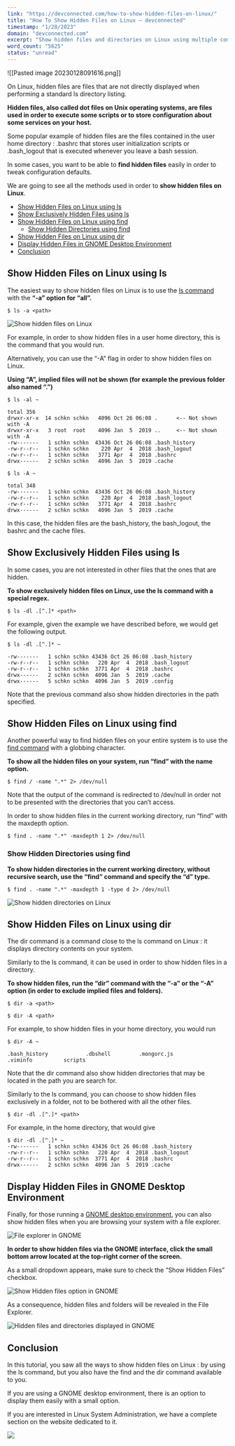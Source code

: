 ```yaml
---
link: "https://devconnected.com/how-to-show-hidden-files-on-linux/"
title: "How To Show Hidden Files on Linux – devconnected"
timestamp: "1/28/2023"
domain: "devconnected.com"
excerpt: "Show hidden files and directories on Linux using multiple commands such as ls, find or dir and the GNOME desktop environment."
word_count: "5625"
status: "unread"
---
```

![[Pasted image 20230128091616.png]]

On Linux, hidden files are files that are not directly displayed when performing a standard ls directory listing.

**Hidden files, also called dot files on Unix operating systems, are files used in order to execute some scripts or to store configuration about some services on your host.**

Some popular example of hidden files are the files contained in the user home directory : .bashrc that stores user initialization scripts or .bash\_logout that is executed whenever you leave a bash session.

In some cases, you want to be able to **find hidden files** easily in order to tweak configuration defaults.

We are going to see all the methods used in order to **show hidden files on Linux**.

-   [Show Hidden Files on Linux using ls](#Show_Hidden_Files_on_Linux_using_ls "Show Hidden Files on Linux using ls")
-   [Show Exclusively Hidden Files using ls](#Show_Exclusively_Hidden_Files_using_ls "Show Exclusively Hidden Files using ls")
-   [Show Hidden Files on Linux using find](#Show_Hidden_Files_on_Linux_using_find "Show Hidden Files on Linux using find")
    -   [Show Hidden Directories using find](#Show_Hidden_Directories_using_find "Show Hidden Directories using find")
-   [Show Hidden Files on Linux using dir](#Show_Hidden_Files_on_Linux_using_dir "Show Hidden Files on Linux using dir")
-   [Display Hidden Files in GNOME Desktop Environment](#Display_Hidden_Files_in_GNOME_Desktop_Environment "Display Hidden Files in GNOME Desktop Environment")
-   [Conclusion](#Conclusion "Conclusion")

## Show Hidden Files on Linux using ls

The easiest way to show hidden files on Linux is to use the [ls command](http://man7.org/linux/man-pages/man1/ls.1.html) with the **“-a” option for “all”.**

```
$ ls -a <path>
```

![Show hidden files on Linux](https://devconnected.com/wp-content/uploads/2019/10/ls-a.png)

For example, in order to show hidden files in a user home directory, this is the command that you would run.

Alternatively, you can use the “-A” flag in order to show hidden files on Linux.

**Using “A”, implied files will not be shown (for example the previous folder also named “.”)**

```
$ ls -al ~

total 356
drwxr-xr-x  14 schkn schkn   4096 Oct 26 06:08 .      <-- Not shown with -A
drwxr-xr-x   3 root  root    4096 Jan  5  2019 ..     <-- Not shown with -A
-rw-------   1 schkn schkn  43436 Oct 26 06:08 .bash_history
-rw-r--r--   1 schkn schkn    220 Apr  4  2018 .bash_logout
-rw-r--r--   1 schkn schkn   3771 Apr  4  2018 .bashrc
drwx------   2 schkn schkn   4096 Jan  5  2019 .cache

$ ls -A ~

total 348
-rw-------   1 schkn schkn  43436 Oct 26 06:08 .bash_history
-rw-r--r--   1 schkn schkn    220 Apr  4  2018 .bash_logout
-rw-r--r--   1 schkn schkn   3771 Apr  4  2018 .bashrc
drwx------   2 schkn schkn   4096 Jan  5  2019 .cache
```

In this case, the hidden files are the bash\_history, the bash\_logout, the bashrc and the cache files.

## Show Exclusively Hidden Files using ls

In some cases, you are not interested in other files that the ones that are hidden.

**To show exclusively hidden files on Linux, use the ls command with a special regex.**

```
$ ls -dl .[^.]* <path>
```

For example, given the example we have described before, we would get the following output.

```
$ ls -dl .[^.]* ~

-rw-------   1 schkn schkn 43436 Oct 26 06:08 .bash_history
-rw-r--r--   1 schkn schkn   220 Apr  4  2018 .bash_logout
-rw-r--r--   1 schkn schkn  3771 Apr  4  2018 .bashrc
drwx------   2 schkn schkn  4096 Jan  5  2019 .cache
drwx------   5 schkn schkn  4096 Jan  5  2019 .config
```

Note that the previous command also show hidden directories in the path specified.

## Show Hidden Files on Linux using find

Another powerful way to find hidden files on your entire system is to use the [find command](http://man7.org/linux/man-pages/man1/find.1.html) with a globbing character.

**To show all the hidden files on your system, run “find” with the name option.**

```
$ find / -name ".*" 2> /dev/null
```

Note that the output of the command is redirected to /dev/null in order not to be presented with the directories that you can’t access.

In order to show hidden files in the current working directory, run “find” with the maxdepth option.

```
$ find . -name ".*" -maxdepth 1 2> /dev/null
```

### Show Hidden Directories using find

**To show hidden directories in the current working directory, without recursive search, use the “find” command and specify the “d” type.**

```
$ find . -name ".*" -maxdepth 1 -type d 2> /dev/null
```

![Show hidden directories on Linux](https://devconnected.com/wp-content/uploads/2019/10/hidden.png)

## Show Hidden Files on Linux using dir

The dir command is a command close to the ls command on Linux : it displays directory contents on your system.

Similarly to the ls command, it can be used in order to show hidden files in a directory.

**To show hidden files, run the “dir” command with the “-a” or the “-A” option (in order to exclude implied files and folders).**

```
$ dir -a <path>

$ dir -A <path>
```

For example, to show hidden files in your home directory, you would run

```
$ dir -A ~

.bash_history            .dbshell         .mongorc.js                .viminfo          scripts
```

Note that the dir command also show hidden directories that may be located in the path you are search for.

Similarly to the ls command, you can choose to show hidden files exclusively in a folder, not to be bothered with all the other files.

```
$ dir -dl .[^.]* <path>
```

For example, in the home directory, that would give

```
$ dir -dl .[^.]* ~
-rw-------   1 schkn schkn 43436 Oct 26 06:08 .bash_history
-rw-r--r--   1 schkn schkn   220 Apr  4  2018 .bash_logout
-rw-r--r--   1 schkn schkn  3771 Apr  4  2018 .bashrc
drwx------   2 schkn schkn  4096 Jan  5  2019 .cache
```

## Display Hidden Files in GNOME Desktop Environment

Finally, for those running a [GNOME desktop environment](https://devconnected.com/how-to-install-and-configure-centos-8-with-gnome/), you can also show hidden files when you are browsing your system with a file explorer.

![File explorer in GNOME](https://devconnected.com/wp-content/uploads/2019/10/hidden-2.png)

**In order to show hidden files via the GNOME interface, click the small bottom arrow located at the top-right corner of the screen.**

As a small dropdown appears, make sure to check the “Show Hidden Files” checkbox.

![Show Hidden files option in GNOME](https://devconnected.com/wp-content/uploads/2019/10/hidden-3.png)

As a consequence, hidden files and folders will be revealed in the File Explorer.

![Hidden files and directories displayed in GNOME](https://devconnected.com/wp-content/uploads/2019/10/hidden-4.png)

## Conclusion

In this tutorial, you saw all the ways to show hidden files on Linux : by using the ls command, but you also have the find and the dir command available to you.

If you are using a GNOME desktop environment, there is an option to display them easily with a small option.

If you are interested in Linux System Administration, we have a complete section on the website dedicated to it.

[![](https://devconnected.com/wp-content/uploads/2019/09/100.png)](https://devconnected.com/category/linux-administration/)